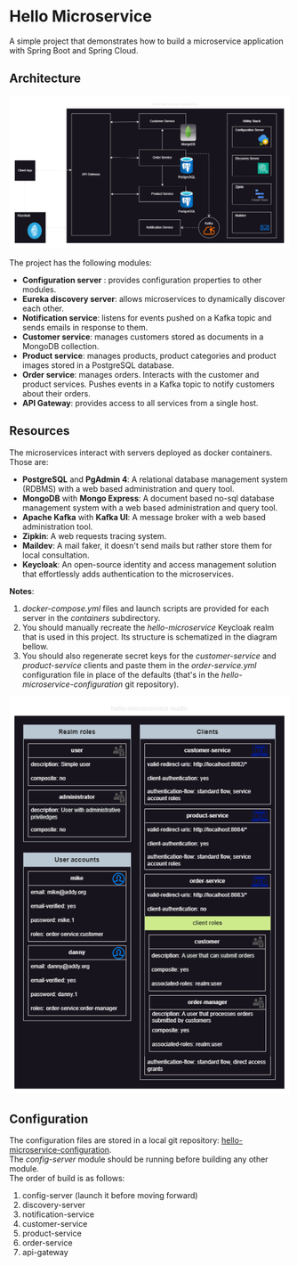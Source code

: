 # Hello Microservice

A simple project that demonstrates how to build a microservice application with Spring Boot and Spring Cloud.

## Architecture

![](github-assets/architecture.png)

The project has the following modules:

* **Configuration server** : provides configuration properties to other modules.
* **Eureka discovery server**: allows microservices to dynamically discover each other.
* **Notification service**: listens for events pushed on a Kafka topic and sends emails in response to them.
* **Customer service**: manages customers stored as documents in a MongoDB collection.
* **Product service**: manages products, product categories and product images stored in a PostgreSQL database.
* **Order service**: manages orders. Interacts with the customer and product services. Pushes events in a Kafka topic to notify customers about their orders.
* **API Gateway**: provides access to all services from a single host.

## Resources

The microservices interact with servers deployed as docker containers.
Those are:

* **PostgreSQL** and **PgAdmin 4**: A relational database management system (RDBMS) with a web based administration and query tool.
* **MongoDB** with **Mongo Express**: A document based no-sql database management system with a web based administration and query tool.
* **Apache Kafka** with **Kafka UI**: A message broker with a web based administration tool.
* **Zipkin**: A web requests tracing system.
* **Maildev**: A mail faker, it doesn't send mails but rather store them for local consultation.
* **Keycloak**: An open-source identity and access management solution that effortlessly adds authentication to the microservices.

**Notes**:

1. _docker-compose.yml_ files and launch scripts are provided for each server in the _containers_ subdirectory.
2. You should manually recreate the _hello-microservice_ Keycloak realm that is used in this project. Its structure is schematized in the diagram bellow.
3. You should also regenerate secret keys for the _customer-service_ and _product-service_ clients and paste them in the _order-service.yml_
configuration file in place of the defaults (that's in the _hello-microservice-configuration_ git repository).

![](github-assets/keycloak-realm.png)

## Configuration

The configuration files are stored in a local git repository: [hello-microservice-configuration](https://github.com/michelmbem/hello-microservice-configuration).<br>
The _config-server_ module should be running before building any other module.<br>
The order of build is as follows:

1. config-server (launch it before moving forward)
2. discovery-server
3. notification-service
4. customer-service
5. product-service
6. order-service
7. api-gateway
